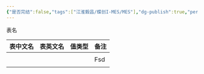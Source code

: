 ```yaml
---
{"是否完结":false,"tags":["江淮毅昌/蝶创I-MES/MES"],"dg-publish":true,"permalink":"/Extras/Template/江淮毅昌表结构模板/","dgPassFrontmatter":true}
---
```



表名

| 表中文名 | 表英文名 | 值类型 | 备注  |
| ---- | ---- | --- | --- |
|      |      |     |     |
|      |      |     | Fsd |
|      |      |     |     |
